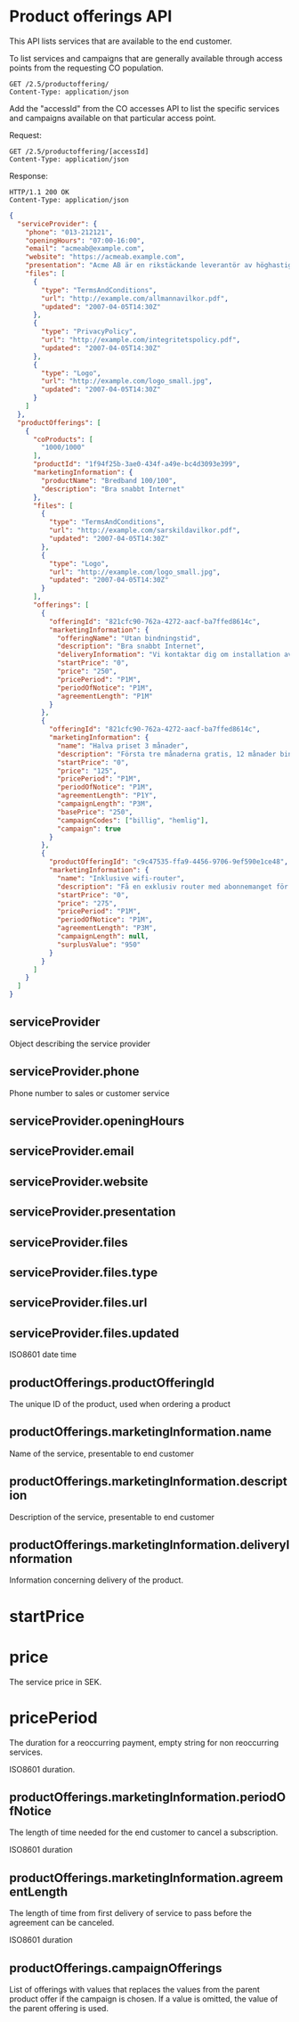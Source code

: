 # Product offerings API

This API lists services that are available to the end customer.

To list services and campaigns that are generally available through access points from the requesting CO population.

```http 
GET /2.5/productoffering/
Content-Type: application/json
```

Add the "accessId" from the CO accesses API to list the specific services and campaigns available on that particular
access point.

Request:
```http
GET /2.5/productoffering/[accessId]
Content-Type: application/json
```

Response:
```HTTP
HTTP/1.1 200 OK
Content-Type: application/json
```

```json
{
  "serviceProvider": {
    "phone": "013-212121",
    "openingHours": "07:00-16:00",
    "email": "acmeab@example.com",
    "website": "https://acmeab.example.com",
    "presentation": "Acme AB är en rikstäckande leverantör av höghastighetsinternet",
    "files": [
      {
        "type": "TermsAndConditions",
        "url": "http://example.com/allmannavilkor.pdf",
        "updated": "2007-04-05T14:30Z"
      },
      {
        "type": "PrivacyPolicy",
        "url": "http://example.com/integritetspolicy.pdf",
        "updated": "2007-04-05T14:30Z"
      },
      {
        "type": "Logo",
        "url": "http://example.com/logo_small.jpg",
        "updated": "2007-04-05T14:30Z"
      }
    ]
  },
  "productOfferings": [
    {
      "coProducts": [
        "1000/1000"
      ],
      "productId": "1f94f25b-3ae0-434f-a49e-bc4d3093e399",
      "marketingInformation": {
        "productName": "Bredband 100/100",
        "description": "Bra snabbt Internet"
      },
      "files": [
        {
          "type": "TermsAndConditions",
          "url": "http://example.com/sarskildavilkor.pdf",
          "updated": "2007-04-05T14:30Z"
        },
        {
          "type": "Logo",
          "url": "http://example.com/logo_small.jpg",
          "updated": "2007-04-05T14:30Z"
        }
      ],
      "offerings": [
        {
          "offeringId": "821cfc90-762a-4272-aacf-ba7ffed8614c",
          "marketingInformation": {
            "offeringName": "Utan bindningstid",
            "description": "Bra snabbt Internet",
            "deliveryInformation": "Vi kontaktar dig om installation av CPE krävs",
            "startPrice": "0",
            "price": "250",
            "pricePeriod": "P1M",
            "periodOfNotice": "P1M",
            "agreementLength": "P1M"
          }
        },
        {
          "offeringId": "821cfc90-762a-4272-aacf-ba7ffed8614c",
          "marketingInformation": {
            "name": "Halva priset 3 månader",
            "description": "Första tre månaderna gratis, 12 månader bindningstid",
            "startPrice": "0",
            "price": "125",
            "pricePeriod": "P1M",
            "periodOfNotice": "P1M",
            "agreementLength": "P1Y",
            "campaignLength": "P3M",
            "basePrice": "250",
            "campaignCodes": ["billig", "hemlig"],
            "campaign": true
          }
        },
        {
          "productOfferingId": "c9c47535-ffa9-4456-9706-9ef590e1ce48",
          "marketingInformation": {
            "name": "Inklusive wifi-router",
            "description": "Få en exklusiv router med abonnemanget för endast 25 kr mer i månaden, 3 månader bindningstid.",
            "startPrice": "0",
            "price": "275",
            "pricePeriod": "P1M",
            "periodOfNotice": "P1M",
            "agreementLength": "P3M",
            "campaignLength": null,
            "surplusValue": "950"
          }
        }
      ]
    }
  ]
}
```

## serviceProvider

Object describing the service provider

## serviceProvider.phone

Phone number to sales or customer service

## serviceProvider.openingHours

## serviceProvider.email

## serviceProvider.website

## serviceProvider.presentation

## serviceProvider.files

## serviceProvider.files.type

## serviceProvider.files.url

## serviceProvider.files.updated

ISO8601 date time

## productOfferings.productOfferingId

The unique ID of the product, used when ordering a product

## productOfferings.marketingInformation.name

Name of the service, presentable to end customer

## productOfferings.marketingInformation.description

Description of the service, presentable to end customer

## productOfferings.marketingInformation.deliveryInformation

Information concerning delivery of the product.

# startPrice

# price

The service price in SEK.

# pricePeriod

The duration for a reoccurring payment, empty string for non reoccurring services.

ISO8601 duration.

## productOfferings.marketingInformation.periodOfNotice

The length of time needed for the end customer to cancel a subscription.

ISO8601 duration

## productOfferings.marketingInformation.agreementLength

The length of time from first delivery of service to pass before the agreement can be canceled.

ISO8601 duration

## productOfferings.campaignOfferings

List of offerings with values that replaces the values from the parent product offer if the campaign is chosen. If a
value is omitted, the value of the parent offering is used.
